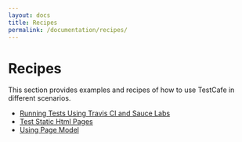 ```yaml
---
layout: docs
title: Recipes
permalink: /documentation/recipes/
---
```

# Recipes

This section provides examples and recipes of how to use TestCafe in different scenarios.

* [Running Tests Using Travis CI and Sauce Labs](running-tests-using-travis-ci-and-sauce-labs.md)
* [Test Static Html Pages](test-static-html-pages.md)
* [Using Page Model](using-page-model.md)
